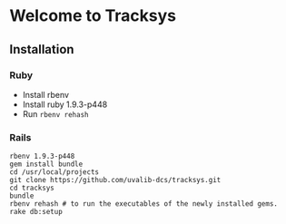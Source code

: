 # Welcome to Tracksys

## Installation

### Ruby
* Install rbenv
* Install ruby 1.9.3-p448
* Run ```rbenv rehash```

### Rails

```
rbenv 1.9.3-p448
gem install bundle
cd /usr/local/projects
git clone https://github.com/uvalib-dcs/tracksys.git
cd tracksys
bundle
rbenv rehash # to run the executables of the newly installed gems.
rake db:setup
```
